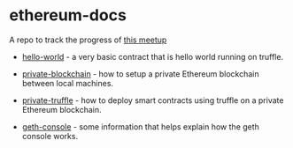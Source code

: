 # ethereum-docs

A repo to track the progress of [this meetup](https://www.meetup.com/Hacking-on-Ethereums-Solidity/)

 * [hello-world](./hello-world) - a very basic contract that is hello world running on truffle.

 * [private-blockchain](./private-blockchain) - how to setup a private Ethereum blockchain between local machines.
 
 * [private-truffle](./private-truffle) - how to deploy smart contracts using truffle on a private Ethereum blockchain.

 * [geth-console](./geth-console) - some information that helps explain how the geth console works. 
